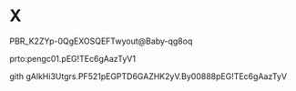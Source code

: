 # X


PBR_K2ZYp-0QgEXOSQEFTwyout@Baby-qg8oq

prto:pengc01.pEG!TEc6gAazTyV1

gith gAlkHi3Utgrs.PF521pEGPTD6GAZHK2yV.By00888pEG!TEc6gAazTyV






